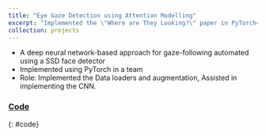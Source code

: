 ```yaml
---
title: "Eye Gaze Detection using Attention Modelling"
excerpt: "Implemented the \"Where are They Looking?\" paper in PyTorch<br/><img src='/images/gaze.png'>"
collection: projects
---
```


* A deep neural network-based approach for gaze-following automated using a SSD face detector
* Implemented using PyTorch in a team
* Role: Implemented the Data loaders and augmentation, Assisted in implementing the CNN.

### <i class="fab fa-github" aria-hidden="true"></i> [Code](https://github.com/rohitgajawada/Where-are-they-looking-PyTorch)
{: #code}
